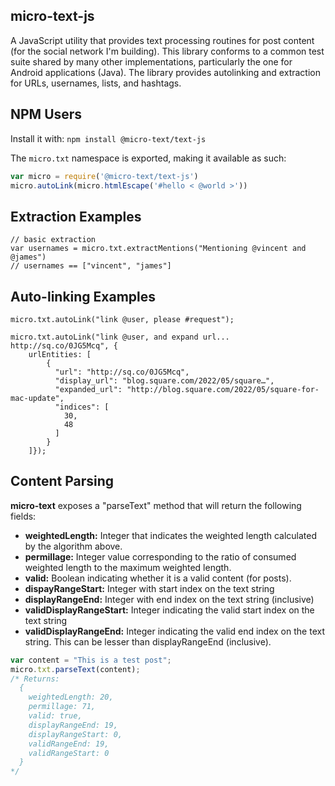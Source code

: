 ## micro-text-js

A JavaScript utility that provides text processing routines for post content (for the social network I'm building). This library conforms to a common test suite shared by many other implementations, particularly the one for Android applications (Java). The library provides autolinking and extraction for URLs, usernames, lists, and hashtags.

## NPM Users

Install it with: `npm install @micro-text/text-js`

The `micro.txt` namespace is exported, making it available as such:

``` js
var micro = require('@micro-text/text-js')
micro.autoLink(micro.htmlEscape('#hello < @world >'))
```

## Extraction Examples

    // basic extraction
    var usernames = micro.txt.extractMentions("Mentioning @vincent and @james")
    // usernames == ["vincent", "james"]

## Auto-linking Examples

    micro.txt.autoLink("link @user, please #request");

    micro.txt.autoLink("link @user, and expand url... http://sq.co/0JG5Mcq", {
        urlEntities: [
            {
              "url": "http://sq.co/0JG5Mcq",
              "display_url": "blog.square.com/2022/05/square…",
              "expanded_url": "http://blog.square.com/2022/05/square-for-mac-update",
              "indices": [
                30,
                48
              ]
            }
        ]});

## Content Parsing
**micro-text** exposes a "parseText" method that will return the following fields:

* **weightedLength:** Integer that indicates the weighted length calculated by the algorithm above.
* **permillage:** Integer value corresponding to the ratio of consumed weighted length to the maximum weighted length.
* **valid:** Boolean indicating whether it is a valid content (for posts).
* **dispayRangeStart:** Integer with start index on the text string
* **displayRangeEnd:** Integer with end index on the text string (inclusive)
* **validDisplayRangeStart:** Integer indicating the valid start index on the text string
* **validDisplayRangeEnd:** Integer indicating the valid end index on the text string. This can be lesser than displayRangeEnd (inclusive).

```js
var content = "This is a test post";
micro.txt.parseText(content);
/* Returns:
  {
    weightedLength: 20,
    permillage: 71,
    valid: true,
    displayRangeEnd: 19,
    displayRangeStart: 0,
    validRangeEnd: 19,
    validRangeStart: 0
  }
*/
```
